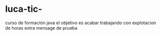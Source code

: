 # luca-tic-
curso de formación java
el objetivo es acabar trabajando con explotacion de horas extra
mensage de prueba
